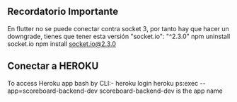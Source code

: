 ## Recordatorio Importante

En flutter no se puede conectar contra socket 3, por tanto hay que hacer un downgrade, tienes que tener esta versión "socket.io": "^2.3.0"
npm uninstall socket.io
npm install socket.io@2.3.0

## Conectar a HEROKU

To access Heroku app bash by CLI:-
heroku login
heroku ps:exec --app=scoreboard-backend-dev
scoreboard-backend-dev is the app name